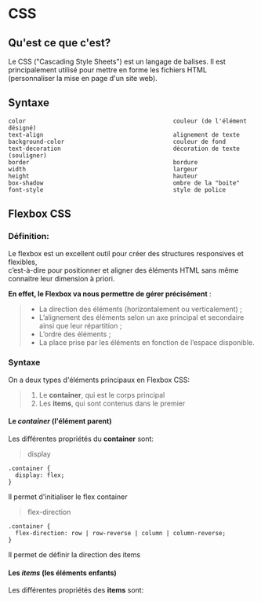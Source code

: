 # CSS

## Qu'est ce que c'est?

Le CSS ("Cascading Style Sheets") est un langage de balises. Il est principalement utilisé pour mettre en forme les 
fichiers HTML (personnaliser la mise en page d'un site web).

## Syntaxe
    color                                          couleur (de l'élément désigné)
    text-align                                     alignement de texte
    background-color                               couleur de fond     
    text-decoration                                décoration de texte (souligner)
    border                                         bordure
    width                                          largeur
    height                                         hauteur
    box-shadow                                     ombre de la "boite"
    font-style                                     style de police

## Flexbox CSS

### Définition:

Le flexbox est un excellent outil pour créer des structures responsives et flexibles,  
c’est-à-dire pour positionner et aligner des éléments HTML sans même connaitre leur dimension à priori.
  
  **En effet, le Flexbox va nous permettre de gérer précisément** :
  
>  * La direction des éléments (horizontalement ou verticalement) ;
>  * L’alignement des éléments selon un axe principal et secondaire ainsi que leur répartition ;
>  * L’ordre des éléments ;
>  * La place prise par les éléments en fonction de l’espace disponible.
  
### Syntaxe

On a deux types d'éléments principaux en Flexbox CSS:

> 1. Le **container**, qui est le corps principal  
> 2. Les **items**, qui sont contenus dans le premier

#### Le *container* (l'élément parent)  


Les différentes propriétés du **container** sont:

> display

    .container {
      display: flex;
    }

Il permet d'initialiser le flex container

> flex-direction

    .container {
      flex-direction: row | row-reverse | column | column-reverse;
    }
    
Il permet de définir la direction des items      


#### Les *items* (les éléments enfants)  
  

Les différentes propriétés des **items** sont:



